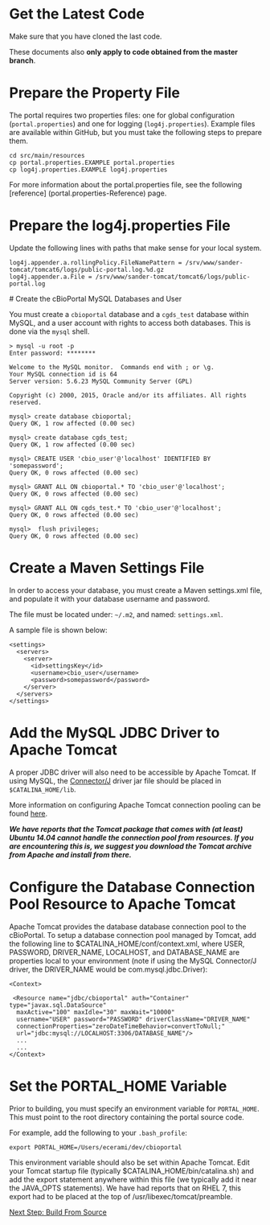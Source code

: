 # Get the Latest Code

Make sure that you have cloned the last code.

These documents also **only apply to code obtained from the master branch**.

# Prepare the Property File

The portal requires two properties files:  one for global configuration (`portal.properties`) and one for logging (`log4j.properties`).  Example files are available within GitHub, but you must take the following steps to prepare them.

    cd src/main/resources
    cp portal.properties.EXAMPLE portal.properties
    cp log4j.properties.EXAMPLE log4j.properties

For more information about the portal.properties file, see the following [reference] (portal.properties-Reference) page.

# Prepare the log4j.properties File

Update the following lines with paths that make sense for your local system.

    log4j.appender.a.rollingPolicy.FileNamePattern = /srv/www/sander-tomcat/tomcat6/logs/public-portal.log.%d.gz
    log4j.appender.a.File = /srv/www/sander-tomcat/tomcat6/logs/public-portal.log

<a name='prepare_database'>
#  Create the cBioPortal MySQL Databases and User

You must create a `cbioportal` database and a `cgds_test` database within MySQL, and a user account with rights to access both databases.  This is done via the `mysql` shell.

    > mysql -u root -p
    Enter password: ********

    Welcome to the MySQL monitor.  Commands end with ; or \g.
    Your MySQL connection id is 64
    Server version: 5.6.23 MySQL Community Server (GPL)

    Copyright (c) 2000, 2015, Oracle and/or its affiliates. All rights reserved.

    mysql> create database cbioportal;
    Query OK, 1 row affected (0.00 sec)

    mysql> create database cgds_test;
    Query OK, 1 row affected (0.00 sec)

    mysql> CREATE USER 'cbio_user'@'localhost' IDENTIFIED BY 'somepassword';
    Query OK, 0 rows affected (0.00 sec)

    mysql> GRANT ALL ON cbioportal.* TO 'cbio_user'@'localhost';
    Query OK, 0 rows affected (0.00 sec)

    mysql> GRANT ALL ON cgds_test.* TO 'cbio_user'@'localhost';
    Query OK, 0 rows affected (0.00 sec)

    mysql>  flush privileges;
    Query OK, 0 rows affected (0.00 sec)

# Create a Maven Settings File

In order to access your database, you must create a Maven settings.xml file, and populate it with your database username and password.

The file must be located under:  `~/.m2`, and named:  `settings.xml`.

A sample file is shown below:

    <settings>
      <servers>
        <server>
          <id>settingsKey</id>
          <username>cbio_user</username>
          <password>somepassword</password>
        </server>
      </servers>
    </settings>

# Add the MySQL JDBC Driver to Apache Tomcat

A proper JDBC driver will also need to be accessible by Apache Tomcat.  If using MySQL, the [Connector/J](http://dev.mysql.com/downloads/connector/j/) driver jar file should be placed in `$CATALINA_HOME/lib`.

More information on configuring Apache Tomcat connection pooling can be found [here](http://tomcat.apache.org/tomcat-7.0-doc/jndi-datasource-examples-howto.html).

***We have reports that the Tomcat package that comes with (at least) Ubuntu 14.04 cannot handle the connection pool from resources.  If you are encountering this is, we suggest you download the Tomcat archive from Apache and install from there.***

# Configure the Database Connection Pool Resource to Apache Tomcat

Apache Tomcat provides the database database connection pool to the cBioPortal. To setup a database connection pool managed by Tomcat, add the following line to $CATALINA_HOME/conf/context.xml, where USER, PASSWORD, DRIVER_NAME, LOCALHOST, and DATABASE_NAME are properties local to your environment (note if using the MySQL Connector/J driver, the DRIVER_NAME would be com.mysql.jdbc.Driver):

    <Context>

     <Resource name="jdbc/cbioportal" auth="Container" type="javax.sql.DataSource"
      maxActive="100" maxIdle="30" maxWait="10000"
      username="USER" password="PASSWORD" driverClassName="DRIVER_NAME"
      connectionProperties="zeroDateTimeBehavior=convertToNull;"
      url="jdbc:mysql://LOCALHOST:3306/DATABASE_NAME"/>
      ...
      ...
    </Context>

# Set the PORTAL_HOME Variable

Prior to building, you must specify an environment variable for `PORTAL_HOME`.  This must point to the root directory containing the portal source code.

For example, add the following to your `.bash_profile`:

    export PORTAL_HOME=/Users/ecerami/dev/cbioportal

This environment variable should also be set within Apache Tomcat.  Edit your Tomcat startup file (typically $CATALINA_HOME/bin/catalina.sh) and add the export statement anywhere within this file (we typically add it near the JAVA_OPTS statements).  We have had reports that on RHEL 7, this export had to be placed at the top of /usr/libexec/tomcat/preamble.

[Next Step: Build From Source](Build-from-Source.md)